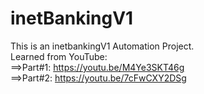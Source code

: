 # inetBankingV1
This is an inetbankingV1 Automation Project.<br/>
Learned from YouTube: <br/>
==>Part#1: https://youtu.be/M4Ye3SKT46g <br/>
==>Part#2: https://youtu.be/7cFwCXY2DSg <br/>
